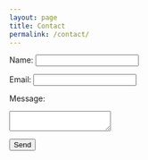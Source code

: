 ```yaml
---
layout: page
title: Contact
permalink: /contact/
---
```


<form action="https://formspree.io/f/{your_form_id}" method="POST">
  <label for="name">Name:</label>
  <input type="text" id="name" name="name" required>
  
  <label for="email">Email:</label>
  <input type="email" id="email" name="email" required>
  
  <label for="message">Message:</label>
  <textarea id="message" name="message" required></textarea>
  
  <input type="hidden" name="_next" value="/thank-you.html">
  
  <button type="submit">Send</button>
</form>
